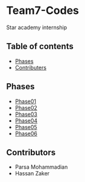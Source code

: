 # Team7-Codes
Star academy internship 

## Table of contents
- [Phases](#Phases)
- [Contributers](#Contributers)

## Phases
- [Phase01](https://github.com/Star-Academy/codestar-internship/blob/master/Projects/Phase01-Search.md)
- [Phase02](https://github.com/Star-Academy/codestar-internship/blob/master/Projects/Phase02-CodeReview.md)
- [Phase03](https://github.com/Star-Academy/codestar-internship/blob/master/Projects/Phase03-UnitTest.md)
- [Phase04](https://github.com/Star-Academy/codestar-internship/blob/master/Projects/Phase04-CSharp/Phase04-CSharp.md)
- [Phase05](https://github.com/Star-Academy/codestar-internship/blob/master/Projects/Phase05-TDD/Phase05-TDD.md)
- [Phase06](https://github.com/Star-Academy/codestar-internship/blob/master/Projects/Phase06-CICD/Phase06-CICD.md)

## Contributors
- Parsa Mohammadian
- Hassan Zaker
